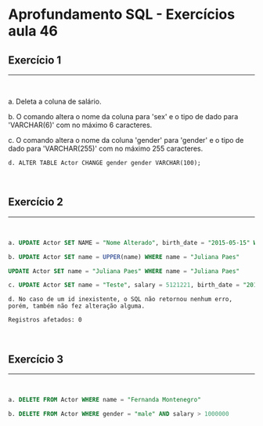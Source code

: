 #  Aprofundamento SQL - Exercícios aula 46
## Exercício 1 
___
<br>

a. Deleta a coluna de salário.

b. O comando altera o nome da coluna para 'sex' e o tipo de dado para 'VARCHAR(6)' com no máximo 6 caracteres.

c. O comando altera o nome da coluna 'gender' para 'gender' e o tipo de dado para 'VARCHAR(255)' com no máximo 255 caracteres.

```
d. ALTER TABLE Actor CHANGE gender gender VARCHAR(100);
```

<br>

## Exercício 2
___
<br>

```sql
a. UPDATE Actor SET NAME = "Nome Alterado", birth_date = "2015-05-15" WHERE id = "003"
```

``` sql
b. UPDATE Actor SET name = UPPER(name) WHERE name = "Juliana Paes"

UPDATE Actor SET name = "Juliana Paes" WHERE name = "Juliana Paes"
```

``` sql
c. UPDATE Actor SET name = "Teste", salary = 5121221, birth_date = "2011-11-11",gender = "tanto faz" WHERE id = "005"
```

```
d. No caso de um id inexistente, o SQL não retornou nenhum erro, porém, também não fez alteração alguma.

Registros afetados: 0
```

<br>

## Exercício 3
___
<br>

``` sql
a. DELETE FROM Actor WHERE name = "Fernanda Montenegro"
```

``` sql
b. DELETE FROM Actor WHERE gender = "male" AND salary > 1000000
```
